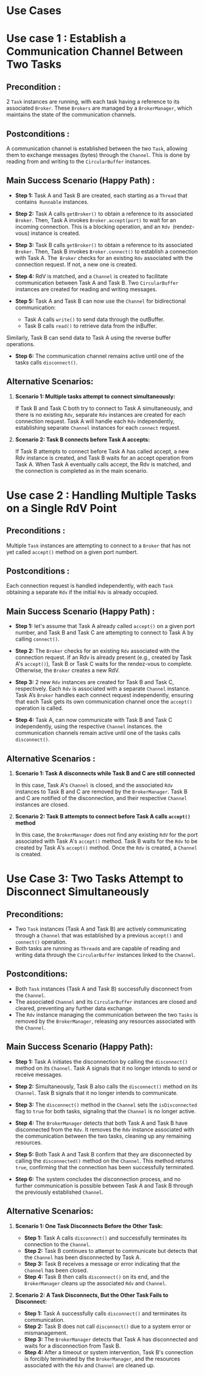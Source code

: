 
# Use Cases
# Use case 1 : Establish a Communication Channel Between Two Tasks

## Precondition :
2 `Task` instances are running, with each task having a reference to its associated `Broker`. These `Brokers` are managed by a `BrokerManager`, which maintains the state of the communication channels.
## Postconditions :
A communication channel is established between the two `Task`, allowing them to exchange messages (bytes) through the `Channel`. This is done by reading from and writing to the `CircularBuffer` instances.
## Main Success Scenario (Happy Path) :
- **Step 1:** Task A and Task B  are created, each starting as a `Thread` that contains` Runnable` instances.
- **Step 2:** Task A calls `getBroker()` to obtain a reference to its associated `Broker`. Then, Task A invokes `Broker.accept(port)` to wait for an incoming connection. This is a blocking operation, and an `Rdv `(rendez-vous) instance is created.
- **Step 3:** Task B calls `getBroker()` to obtain a reference to its associated `Broker`. Then, Task B invokes `Broker.connect()` to establish a connection with Task A. The` Broker` checks for an existing `Rdv` associated with the connection request. If not, a new one is created.
- **Step 4:** RdV is matched, and a `Channel` is created to facilitate communication between Task A and Task B. Two `CircularBuffer` instances are created for reading and writing messages.
- **Step 5:** Task A and Task B can now use the `Channel` for bidirectional communication:

    - Task A calls `write()` to send data through the outBuffer.
    - Task B calls `read()` to retrieve data from the inBuffer.

Similarly, Task B can send data to Task A using the reverse buffer operations.  

- **Step 6:** The communication channel remains active until one of the tasks calls `disconnect()`.

## Alternative Scenarios:
1. **Scenario 1: Multiple tasks attempt to connect simultaneously:**

    If Task B and Task C both try to connect to Task A simultaneously, and there is no existing `Rdv`, separate `Rdv` instances are created for each connection request.
    Task A will handle each `Rdv` independently, establishing separate `Channel` instances for each `connect` request.

2. **Scenario 2: Task B connects before Task A accepts:**

    If Task B attempts to connect before Task A has called accept, a new Rdv instance is created, and Task B waits for an accept operation from Task A.
    When Task A eventually calls accept, the Rdv is matched, and the connection is completed as in the main scenario.

# Use case 2 : Handling Multiple Tasks on a Single RdV Point

## Preconditions :
Multiple `Task` instances are attempting to connect to a `Broker` that has not yet called `accept()` method on a given port numbert.
## Postconditions :
Each connection request is handled independently, with each `Task ` obtaining a separate `Rdv` if the initial `Rdv` is already occupied. 
## Main Success Scenario (Happy Path) :
- **Step 1:** let's assume that Task A already called `accept()` on a given port number, and Task B and Task C are attempting to connect to Task A by calling `connect()`.
  
- **Step 2:** The `Broker` checks for an existing `Rdv` associated with the connection request. If an Rdv is already present (e.g., created by Task A's `accept()`), Task B or Task C waits for the rendez-vous to complete. Otherwise, the `Broker` creates a new RdV. 
- **Step 3:** 2 new `Rdv` instances are created for Task B and Task C, respectively. Each `Rdv` is associated with a separate `Channel` instance. Task A’s `Broker` handles each connect request independently, ensuring that each Task gets its own communication channel once the `accept()` operation is called.
- **Step 4:** Task A, can now communicate with Task B and Task C independently, using the respective `Channel` instances. the communication channels remain active until one of the tasks calls `disconnect()`. 
  
## Alternative Scenarios :
1. **Scenario 1: Task A disconnects while Task B and C are still connected**
   
   In this case, Task A's `Channel` is closed, and the associated `Rdv` instances to Task B and C are removed by the `BrokerManager`. Task B and C are notified of the disconnection, and their respective `Channel` instances are closed. 
2. **Scenario 2: Task B attempts to connect before Task A calls `accept()` method**
   
   In this case, the `BrokerManager` does not find any existing `RdV` for the port associated with Task A's `accept()` method. Task B waits for the `Rdv` to be created by Task A's `accept()` method. Once the `Rdv` is created, a `Channel` is created.

# Use Case 3: Two Tasks Attempt to Disconnect Simultaneously

## Preconditions:
- Two `Task` instances (Task A and Task B) are actively communicating through a `Channel` that was established by a previous `accept()` and `connect()` operation.
- Both tasks are running as `Thread`s and are capable of reading and writing data through the `CircularBuffer` instances linked to the `Channel`.

## Postconditions:
- Both `Task` instances (Task A and Task B) successfully disconnect from the `Channel`.
- The associated `Channel` and its `CircularBuffer` instances are closed and cleared, preventing any further data exchange.
- The `Rdv` instance managing the communication between the two `Tasks` is removed by the `BrokerManager`, releasing any resources associated with the `Channel`.

## Main Success Scenario (Happy Path):
- **Step 1:** Task A initiates the disconnection by calling the `disconnect()` method on its `Channel`. Task A signals that it no longer intends to send or receive messages.
  
- **Step 2:** Simultaneously, Task B also calls the `disconnect()` method on its `Channel`. Task B signals that it no longer intends to communicate.

- **Step 3:** The `disconnect()` method in the `Channel` sets the `isDisconnected` flag to `true` for both tasks, signaling that the `Channel` is no longer active.

- **Step 4:** The `BrokerManager` detects that both Task A and Task B have disconnected from the `Rdv`. It removes the `Rdv` instance associated with the communication between the two tasks, cleaning up any remaining resources.

- **Step 5:** Both Task A and Task B confirm that they are disconnected by calling the `disconnected()` method on the `Channel`. This method returns `true`, confirming that the connection has been successfully terminated.

- **Step 6:** The system concludes the disconnection process, and no further communication is possible between Task A and Task B through the previously established `Channel`.

## Alternative Scenarios:

1. **Scenario 1: One Task Disconnects Before the Other Task:**
   - **Step 1:** Task A calls `disconnect()` and successfully terminates its connection to the `Channel`.
   - **Step 2:** Task B continues to attempt to communicate but detects that the `Channel` has been disconnected by Task A.
   - **Step 3:** Task B receives a message or error indicating that the `Channel` has been closed.
   - **Step 4:** Task B then calls `disconnect()` on its end, and the `BrokerManager` cleans up the associated `Rdv` and `Channel`.

2. **Scenario 2: A Task Disconnects, But the Other Task Fails to Disconnect:**
   - **Step 1:** Task A successfully calls `disconnect()` and terminates its communication.
   - **Step 2:** Task B does not call `disconnect()` due to a system error or mismanagement.
   - **Step 3:** The `BrokerManager` detects that Task A has disconnected and waits for a disconnection from Task B.
   - **Step 4:** After a timeout or system intervention, Task B's connection is forcibly terminated by the `BrokerManager`, and the resources associated with the `Rdv` and `Channel` are cleaned up.
